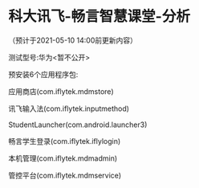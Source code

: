 # 科大讯飞-畅言智慧课堂-分析
（预计于2021-05-10 14:00前更新内容）

 测试型号:华为<暂不公开>

 预安装6个应用程序包:

 应用商店(com.iflytek.mdmstore)

 讯飞输入法(com.iflytek.inputmethod)

 StudentLauncher(com.android.launcher3)

 畅言学生登录(com.iflytek.iflylogin)

 本机管理(com.iflytek.mdmadmin)

 管控平台(com.iflytek.mdmservice)
